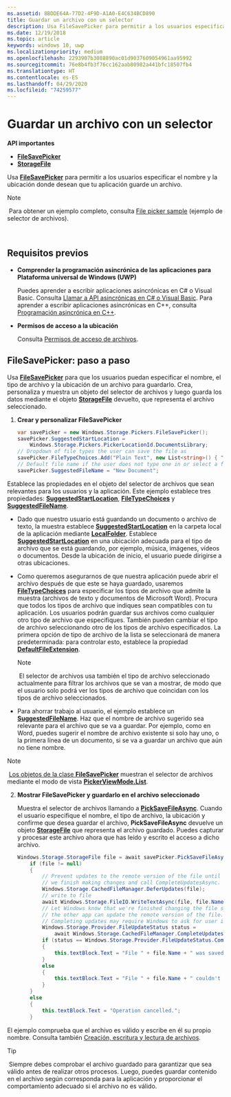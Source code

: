 ```yaml
---
ms.assetid: 8BDDE64A-77D2-4F9D-A1A0-E4C634BCD890
title: Guardar un archivo con un selector
description: Usa FileSavePicker para permitir a los usuarios especificar el nombre y la ubicación donde desean que tu aplicación guarde un archivo.
ms.date: 12/19/2018
ms.topic: article
keywords: windows 10, uwp
ms.localizationpriority: medium
ms.openlocfilehash: 2293907b3088890ac01d9037609054961aa95992
ms.sourcegitcommit: 76e8b4fb3f76cc162aab80982a441bfc18507fb4
ms.translationtype: HT
ms.contentlocale: es-ES
ms.lasthandoff: 04/29/2020
ms.locfileid: "74259577"
---
```

# <a name="save-a-file-with-a-picker"></a>Guardar un archivo con un selector

**API importantes**

-   [**FileSavePicker**](https://docs.microsoft.com/uwp/api/Windows.Storage.Pickers.FileSavePicker)
-   [**StorageFile**](https://docs.microsoft.com/uwp/api/Windows.Storage.StorageFile)

Usa [**FileSavePicker**](https://docs.microsoft.com/uwp/api/Windows.Storage.Pickers.FileSavePicker) para permitir a los usuarios especificar el nombre y la ubicación donde desean que tu aplicación guarde un archivo.

> [!NOTE]
> Para obtener un ejemplo completo, consulta [File picker sample](https://github.com/Microsoft/Windows-universal-samples/tree/master/Samples/FilePicker) (ejemplo de selector de archivos).

 

## <a name="prerequisites"></a>Requisitos previos


-   **Comprender la programación asincrónica de las aplicaciones para Plataforma universal de Windows (UWP)**

    Puedes aprender a escribir aplicaciones asincrónicas en C# o Visual Basic. Consulta [Llamar a API asincrónicas en C# o Visual Basic](https://docs.microsoft.com/windows/uwp/threading-async/call-asynchronous-apis-in-csharp-or-visual-basic). Para aprender a escribir aplicaciones asincrónicas en C++, consulta [Programación asincrónica en C++](https://docs.microsoft.com/windows/uwp/threading-async/asynchronous-programming-in-cpp-universal-windows-platform-apps).

-   **Permisos de acceso a la ubicación**

    Consulta [Permisos de acceso de archivos](file-access-permissions.md).

## <a name="filesavepicker-step-by-step"></a>FileSavePicker: paso a paso

Usa [**FileSavePicker**](https://docs.microsoft.com/uwp/api/Windows.Storage.Pickers.FileSavePicker) para que los usuarios puedan especificar el nombre, el tipo de archivo y la ubicación de un archivo para guardarlo. Crea, personaliza y muestra un objeto del selector de archivos y luego guarda los datos mediante el objeto [**StorageFile**](https://docs.microsoft.com/uwp/api/Windows.Storage.StorageFile) devuelto, que representa el archivo seleccionado.

1.  **Crear y personalizar FileSavePicker**

    ```cs
    var savePicker = new Windows.Storage.Pickers.FileSavePicker();
    savePicker.SuggestedStartLocation =
        Windows.Storage.Pickers.PickerLocationId.DocumentsLibrary;
    // Dropdown of file types the user can save the file as
    savePicker.FileTypeChoices.Add("Plain Text", new List<string>() { ".txt" });
    // Default file name if the user does not type one in or select a file to replace
    savePicker.SuggestedFileName = "New Document";
    ```

Establece las propiedades en el objeto del selector de archivos que sean relevantes para los usuarios y la aplicación. Este ejemplo establece tres propiedades: [**SuggestedStartLocation**](https://docs.microsoft.com/uwp/api/windows.storage.pickers.filesavepicker.suggestedstartlocation), [**FileTypeChoices**](https://docs.microsoft.com/uwp/api/windows.storage.pickers.filesavepicker.filetypechoices) y [**SuggestedFileName**](https://docs.microsoft.com/uwp/api/windows.storage.pickers.filesavepicker.suggestedfilename).
     
- Dado que nuestro usuario está guardando un documento o archivo de texto, la muestra establece [**SuggestedStartLocation**](https://docs.microsoft.com/uwp/api/windows.storage.pickers.filesavepicker.suggestedstartlocation) en la carpeta local de la aplicación mediante [**LocalFolder**](https://docs.microsoft.com/uwp/api/windows.storage.applicationdata.localfolder). Establece [**SuggestedStartLocation**](https://docs.microsoft.com/uwp/api/windows.storage.pickers.fileopenpicker.suggestedstartlocation) en una ubicación adecuada para el tipo de archivo que se está guardando, por ejemplo, música, imágenes, vídeos o documentos. Desde la ubicación de inicio, el usuario puede dirigirse a otras ubicaciones.

- Como queremos asegurarnos de que nuestra aplicación puede abrir el archivo después de que este se haya guardado, usaremos [**FileTypeChoices**](https://docs.microsoft.com/uwp/api/windows.storage.pickers.filesavepicker.filetypechoices) para especificar los tipos de archivo que admite la muestra (archivos de texto y documentos de Microsoft Word). Procura que todos los tipos de archivo que indiques sean compatibles con tu aplicación. Los usuarios podrán guardar sus archivos como cualquier otro tipo de archivo que especifiques. También pueden cambiar el tipo de archivo seleccionando otro de los tipos de archivo especificados. La primera opción de tipo de archivo de la lista se seleccionará de manera predeterminada: para controlar esto, establece la propiedad [**DefaultFileExtension**](https://docs.microsoft.com/uwp/api/windows.storage.pickers.filesavepicker.defaultfileextension).

    > [!NOTE]
    > El selector de archivos usa también el tipo de archivo seleccionado actualmente para filtrar los archivos que se van a mostrar, de modo que el usuario solo podrá ver los tipos de archivo que coincidan con los tipos de archivo seleccionados.

- Para ahorrar trabajo al usuario, el ejemplo establece un [**SuggestedFileName**](https://docs.microsoft.com/uwp/api/windows.storage.pickers.filesavepicker.suggestedfilename). Haz que el nombre de archivo sugerido sea relevante para el archivo que se va a guardar. Por ejemplo, como en Word, puedes sugerir el nombre de archivo existente si solo hay uno, o la primera línea de un documento, si se va a guardar un archivo que aún no tiene nombre.

> [!NOTE]
> [Los objetos de la clase **FileSavePicker**](https://docs.microsoft.com/uwp/api/Windows.Storage.Pickers.FileSavePicker) muestran el selector de archivos mediante el modo de vista [**PickerViewMode.List**](https://docs.microsoft.com/uwp/api/Windows.Storage.Pickers.PickerViewMode).

2.  **Mostrar FileSavePicker y guardarlo en el archivo seleccionado**

    Muestra el selector de archivos llamando a [**PickSaveFileAsync**](https://docs.microsoft.com/uwp/api/windows.storage.pickers.filesavepicker.picksavefileasync). Cuando el usuario especifique el nombre, el tipo de archivo, la ubicación y confirme que desea guardar el archivo, **PickSaveFileAsync** devuelve un objeto [**StorageFile**](https://docs.microsoft.com/uwp/api/Windows.Storage.StorageFile) que representa el archivo guardado. Puedes capturar y procesar este archivo ahora que has leído y escrito el acceso a dicho archivo.

    ```cs
    Windows.Storage.StorageFile file = await savePicker.PickSaveFileAsync();
        if (file != null)
        {
            // Prevent updates to the remote version of the file until
            // we finish making changes and call CompleteUpdatesAsync.
            Windows.Storage.CachedFileManager.DeferUpdates(file);
            // write to file
            await Windows.Storage.FileIO.WriteTextAsync(file, file.Name);
            // Let Windows know that we're finished changing the file so
            // the other app can update the remote version of the file.
            // Completing updates may require Windows to ask for user input.
            Windows.Storage.Provider.FileUpdateStatus status =
                await Windows.Storage.CachedFileManager.CompleteUpdatesAsync(file);
            if (status == Windows.Storage.Provider.FileUpdateStatus.Complete)
            {
                this.textBlock.Text = "File " + file.Name + " was saved.";
            }
            else
            {
                this.textBlock.Text = "File " + file.Name + " couldn't be saved.";
            }
        }
        else
        {
            this.textBlock.Text = "Operation cancelled.";
        }
    ```

El ejemplo comprueba que el archivo es válido y escribe en él su propio nombre. Consulta también [Creación, escritura y lectura de archivos](quickstart-reading-and-writing-files.md).

> [!TIP]
> Siempre debes comprobar el archivo guardado para garantizar que sea válido antes de realizar otros procesos. Luego, puedes guardar contenido en el archivo según corresponda para la aplicación y proporcionar el comportamiento adecuado si el archivo no es válido.
